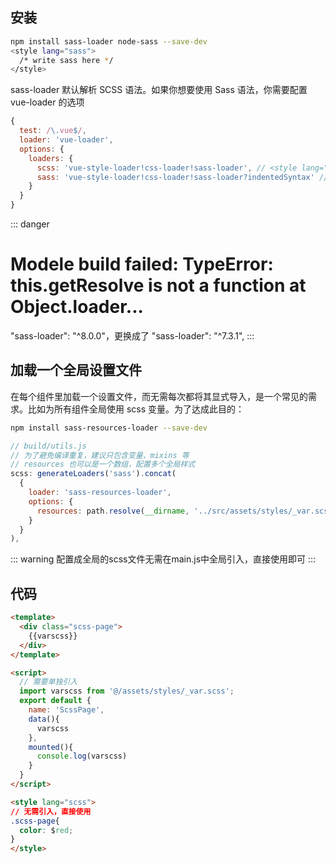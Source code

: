 ## 安装
```bash
npm install sass-loader node-sass --save-dev
<style lang="sass">
  /* write sass here */
</style>
```
sass-loader 默认解析 SCSS 语法。如果你想要使用 Sass 语法，你需要配置 vue-loader 的选项
```js
{
  test: /\.vue$/,
  loader: 'vue-loader',
  options: {
    loaders: {
      scss: 'vue-style-loader!css-loader!sass-loader', // <style lang="scss">
      sass: 'vue-style-loader!css-loader!sass-loader?indentedSyntax' // <style lang="sass">
    }
  }
}
```
::: danger
# Modele build failed: TypeError: this.getResolve is not a function at Object.loader...
"sass-loader": "^8.0.0"，更换成了 "sass-loader": "^7.3.1",
:::

## 加载一个全局设置文件
在每个组件里加载一个设置文件，而无需每次都将其显式导入，是一个常见的需求。比如为所有组件全局使用 scss 变量。为了达成此目的：
```bash
npm install sass-resources-loader --save-dev
```
```js
// build/utils.js
// 为了避免编译重复，建议只包含变量、mixins 等
// resources 也可以是一个数组，配置多个全局样式
scss: generateLoaders('sass').concat(
  {
    loader: 'sass-resources-loader',
    options: {
      resources: path.resolve(__dirname, '../src/assets/styles/_var.scss')
    }
  }
),
```
::: warning
配置成全局的scss文件无需在main.js中全局引入，直接使用即可
:::

## 代码
```html
<template>
  <div class="scss-page">
    {{varscss}}
  </div>
</template>

<script>
  // 需要单独引入
  import varscss from '@/assets/styles/_var.scss';
  export default {
    name: 'ScssPage',
    data(){
      varscss
    },
    mounted(){
      console.log(varscss)
    }
  }
</script>

<style lang="scss">
// 无需引入，直接使用
.scss-page{
  color: $red;
}
</style>
```
